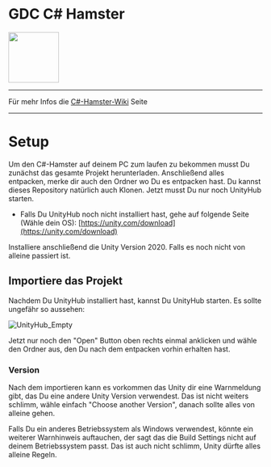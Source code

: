 # GDC C# Hamster
<img src="https://user-images.githubusercontent.com/103567242/163177176-4abee211-c507-4ec7-a977-45d5e20223d8.png" width="100">

***
Für mehr Infos die [C#-Hamster-Wiki](https://github.com/Dagait/GDC_CSharpHamster/wiki) Seite

***
# Setup
Um den C#-Hamster auf deinem PC zum laufen zu bekommen musst Du zunächst das gesamte Projekt herunterladen. Anschließend alles entpacken, merke dir auch den Ordner wo Du es entpacken hast.
Du kannst dieses Repository natürlich auch Klonen.
Jetzt musst Du nur noch UnityHub starten.

* Falls Du UnityHub noch nicht installiert hast, gehe auf folgende Seite (Wähle dein OS): [https://unity.com/download](https://unity.com/download)

Installiere anschließend die Unity Version 2020. Falls es noch nicht von alleine passiert ist.

## Importiere das Projekt
Nachdem Du UnityHub installiert hast, kannst Du UnityHub starten. Es sollte ungefähr so aussehen:

![UnityHub_Empty](https://user-images.githubusercontent.com/103567242/163169324-e12be060-1858-4150-a649-496e57e1288e.png)

Jetzt nur noch den "Open" Button oben rechts einmal anklicken und wähle den Ordner aus, den Du nach dem entpacken vorhin erhalten hast.
### Version
Nach dem importieren kann es vorkommen das Unity dir eine Warnmeldung gibt, das Du eine andere Unity Version verwendest. Das ist nicht weiters schlimm, wähle einfach "Choose another Version", danach sollte alles von alleine gehen.

Falls Du ein anderes Betriebssystem als Windows verwendest, könnte ein weiterer Warnhinweis auftauchen, der sagt das die Build Settings nicht auf deinem Betriebssystem passt. Das ist auch nicht schlimm, Unity dürfte alles alleine Regeln.
